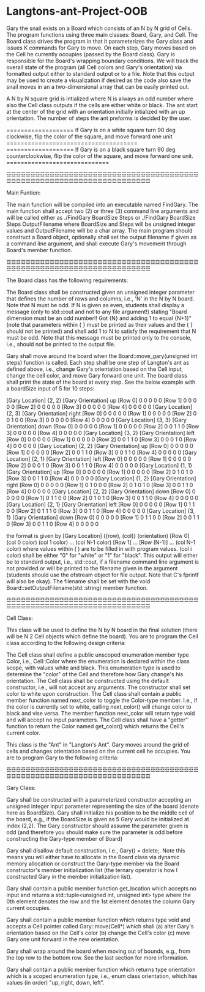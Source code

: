 # Langtons-ant-Project-OOB


Gary the snail exists on a Board which consists of an N by N grid of Cells. The program functions using three main classes: Board, Gary, and Cell. The Board class drives the program in that it parameterizes the Gary class and issues K commands for Gary to move. On each step, Gary moves based on the Cell he currently occupies (passed by the Board class). Gary is responsible for the Board's wrapping boundary conditions. We will track the overall state of the program (all Cell colors and Gary's orientation) via formatted output either to standard output or to a file. Note that this output may be used to create a visualization if desired as the code also save the snail moves in an a two-dimensional array that can be easily printed out.


A N by N square grid is intialized where N is always an odd number where also the Cell class outputs if the cells are either white or black. The ant start at the center of the grid with an orientation initially intialized with an up orientation. The number of steps the ant preforms is decided by the user.
 
 =================== If Gary is on a white square turn 90 deg clockwise, flip the color of the square, and move forward one unit =====================================
 =================== If Gary is on a black square turn 90 deg counterclockwise, flip the color of the square, and move forward one unit. =============================
 
 ☲☲☲☲☲☲☲☲☲☲☲☲☲☲☲☲☲☲☲☲☲☲☲☲☲☲☲☲☲☲☲☲☲☲☲☲☲☲☲☲☲☲☲☲☲☲☲☲☲☲☲☲☲☲☲☲☲☲☲☲☲☲☲☲☲☲☲☲☲☲
 
 Main Funtion:
 
 The main function will be compiled into an executable named FindGary. The main function shall accept two (2) or three (3) command line arguments and will be called either as ./FindGary BoardSize Steps or ./FindGary BoardSize Steps OutputFilename where BoardSize and Steps will be unsigned integer values and OutputFilename will be a char array. The main program should construct a Board object, optionally shall set the output filename if given as a command line argument, and shall execute Gary's movement through Board's member function.
 
☲☲☲☲☲☲☲☲☲☲☲☲☲☲☲☲☲☲☲☲☲☲☲☲☲☲☲☲☲☲☲☲☲☲☲☲☲☲☲☲☲☲☲☲☲☲☲☲☲☲☲☲☲☲☲☲☲☲☲☲☲☲☲☲☲☲☲☲☲☲
 
The Board class has the following requirements:


The Board class shall be constructed given an unsigned integer parameter that defines the number of rows and columns, i.e., 'N' in the N by N board. Note that N must be odd. If N is given as even, students shall display a message (only to std::cout and not to any file argument!) stating "Board dimension must be an odd number!! Got {N} and adding 1 to equal {N+1}" (note that parameters within { } must be printed as their values and the { } should not be printed) and shall add 1 to N to satisfy the requirement that N must be odd. Note that this message must be printed only to the console, i.e., should not be printed to the output file.


Gary shall move around the board when the Board::move_gary(unsigned int steps) function is called. Each step shall be one step of Langton's ant as defined above, i.e., change Gary's orientation based on the Cell input, change the cell color, and move Gary forward one unit. The board class shall print the state of the board at every step. See the below example with a boardSize input of 5 for 10 steps:

[Gary Location] {2, 2} [Gary Orientation] up [Row 0] 0 0 0 0 0 [Row 1] 0 0 0 0 0 [Row 2] 0 0 0 0 0 [Row 3] 0 0 0 0 0 [Row 4] 0 0 0 0 0
[Gary Location] {2, 3} [Gary Orientation] right [Row 0] 0 0 0 0 0 [Row 1] 0 0 0 0 0 [Row 2] 0 0 1 0 0 [Row 3] 0 0 0 0 0 [Row 4] 0 0 0 0 0
[Gary Location] {3, 3} [Gary Orientation] down [Row 0] 0 0 0 0 0 [Row 1] 0 0 0 0 0 [Row 2] 0 0 1 1 0 [Row 3] 0 0 0 0 0 [Row 4] 0 0 0 0 0
[Gary Location] {3, 2} [Gary Orientation] left [Row 0] 0 0 0 0 0 [Row 1] 0 0 0 0 0 [Row 2] 0 0 1 1 0 [Row 3] 0 0 0 1 0 [Row 4] 0 0 0 0 0
[Gary Location] {2, 2} [Gary Orientation] up [Row 0] 0 0 0 0 0 [Row 1] 0 0 0 0 0 [Row 2] 0 0 1 1 0 [Row 3] 0 0 1 1 0 [Row 4] 0 0 0 0 0
[Gary Location] {2, 1} [Gary Orientation] left [Row 0] 0 0 0 0 0 [Row 1] 0 0 0 0 0 [Row 2] 0 0 0 1 0 [Row 3] 0 0 1 1 0 [Row 4] 0 0 0 0 0
[Gary Location] {1, 1} [Gary Orientation] up [Row 0] 0 0 0 0 0 [Row 1] 0 0 0 0 0 [Row 2] 0 1 0 1 0 [Row 3] 0 0 1 1 0 [Row 4] 0 0 0 0 0
[Gary Location] {1, 2} [Gary Orientation] right [Row 0] 0 0 0 0 0 [Row 1] 0 1 0 0 0 [Row 2] 0 1 0 1 0 [Row 3] 0 0 1 1 0 [Row 4] 0 0 0 0 0
[Gary Location] {2, 2} [Gary Orientation] down [Row 0] 0 0 0 0 0 [Row 1] 0 1 1 0 0 [Row 2] 0 1 0 1 0 [Row 3] 0 0 1 1 0 [Row 4] 0 0 0 0 0
[Gary Location] {2, 1} [Gary Orientation] left [Row 0] 0 0 0 0 0 [Row 1] 0 1 1 0 0 [Row 2] 0 1 1 1 0 [Row 3] 0 0 1 1 0 [Row 4] 0 0 0 0 0
[Gary Location] {3, 1} [Gary Orientation] down [Row 0] 0 0 0 0 0 [Row 1] 0 1 1 0 0 [Row 2] 0 0 1 1 0 [Row 3] 0 0 1 1 0 [Row 4] 0 0 0 0 0


the format is given by [Gary Location] {(row), (col)} (orientation) [Row 0] (col 0 color) (col 1 color) ... (col N-1 color) [Row 1] ... [Row (N-1)] ... (col N-1 color) where values within ( ) are to be filled in with program values. (col i color) shall be either "0" for "white" or "1" for "black". This output will either be to standard output, i.e., std::cout, if a filename command line argument is not provided or will be printed to the filename given in the argument (students should use the ofstream object for file output. Note that C's fprintf will also be okay). The filename shall be set with the void Board::setOutputFilename(std::string) member function.

☲☲☲☲☲☲☲☲☲☲☲☲☲☲☲☲☲☲☲☲☲☲☲☲☲☲☲☲☲☲☲☲☲☲☲☲☲☲☲☲☲☲☲☲☲☲☲☲☲☲☲☲☲☲☲☲☲☲☲☲☲☲☲☲☲☲☲☲☲☲

Cell Class:

This class will be used to define the N by N board in the final solution (there will be N 2 Cell objects which define the board). You are to program the Cell class according to the following design criteria:

The Cell class shall define a public unscoped enumeration member type Color, i.e., Cell::Color where the enumeration is declared within the class scope, with values white and black. This enumeration type is used to determine the "color" of the Cell and therefore how Gary change's his orientation.
The Cell class shall be constructed using the default constructor, i.e., will not accept any arguments. The constructor shall set color to white upon construction.
The Cell class shall contain a public member function named next_color to toggle the Color-type member. I.e., if the color is currently set to white, calling next_color() will change color to black and vise versa. The member function next_color will return type void and will accept no input parameters.
The Cell class shall have a "getter" function to return the Color named get_color() which returns the Cell's current color.

This class is the "Ant" in "Langton's Ant". Gary moves around the grid of cells and changes orientation based on the current cell he occupies. You are to program Gary to the following criteria:

☲☲☲☲☲☲☲☲☲☲☲☲☲☲☲☲☲☲☲☲☲☲☲☲☲☲☲☲☲☲☲☲☲☲☲☲☲☲☲☲☲☲☲☲☲☲☲☲☲☲☲☲☲☲☲☲☲☲☲☲☲☲☲☲☲☲☲☲☲☲

Gary Class:

Gary shall be constructed with a parameterized constructor accepting an unsigned integer input parameter representing the size of the board (denote here as BoardSize). Gary shall initialize his position to be the middle cell of the board, e.g., if the BoardSize is given as 5 Gary would be initialized at index (2,2). The Gary constructor should assume the parameter given is odd (and therefore you should make sure the parameter is odd before constructing the Gary-type member of Board)

Gary shall disallow default construction, i.e., Gary() = delete;. Note this means you will either have to allocate in the Board class via dynamic memory allocation or construct the Gary-type member via the Board constructor's member initialization list (the ternary operator is how I constructed Gary in the member initialization list).

Gary shall contain a public member function get_location which accepts no input and returns a std::tuple<unsigned int, unsigned int> type where the 0th element denotes the row and the 1st element denotes the column Gary current occupies.

Gary shall contain a public member function which returns type void and accepts a Cell pointer called Gary::move(Cell*) which shall (a) alter Gary's orientation based on the Cell's color (b) change the Cell's color (c) move Gary one unit forward in the new orientation.

Gary shall wrap around the board when moving out of bounds, e.g., from the top row to the bottom row. See the last section for more information.

Gary shall contain a public member function which returns type orientation which is a scoped enumeration type, i.e., enum class orientation, which has values (in order) "up, right, down, left".

